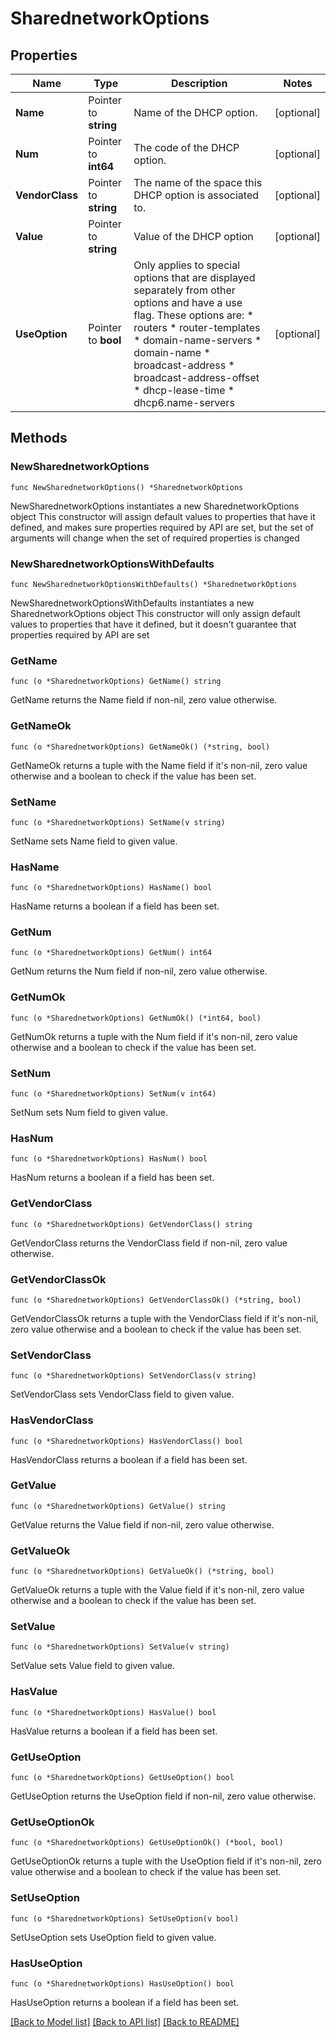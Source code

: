 # SharednetworkOptions

## Properties

Name | Type | Description | Notes
------------ | ------------- | ------------- | -------------
**Name** | Pointer to **string** | Name of the DHCP option. | [optional] 
**Num** | Pointer to **int64** | The code of the DHCP option. | [optional] 
**VendorClass** | Pointer to **string** | The name of the space this DHCP option is associated to. | [optional] 
**Value** | Pointer to **string** | Value of the DHCP option | [optional] 
**UseOption** | Pointer to **bool** | Only applies to special options that are displayed separately from other options and have a use flag. These options are: * routers * router-templates * domain-name-servers * domain-name * broadcast-address * broadcast-address-offset * dhcp-lease-time * dhcp6.name-servers | [optional] 

## Methods

### NewSharednetworkOptions

`func NewSharednetworkOptions() *SharednetworkOptions`

NewSharednetworkOptions instantiates a new SharednetworkOptions object
This constructor will assign default values to properties that have it defined,
and makes sure properties required by API are set, but the set of arguments
will change when the set of required properties is changed

### NewSharednetworkOptionsWithDefaults

`func NewSharednetworkOptionsWithDefaults() *SharednetworkOptions`

NewSharednetworkOptionsWithDefaults instantiates a new SharednetworkOptions object
This constructor will only assign default values to properties that have it defined,
but it doesn't guarantee that properties required by API are set

### GetName

`func (o *SharednetworkOptions) GetName() string`

GetName returns the Name field if non-nil, zero value otherwise.

### GetNameOk

`func (o *SharednetworkOptions) GetNameOk() (*string, bool)`

GetNameOk returns a tuple with the Name field if it's non-nil, zero value otherwise
and a boolean to check if the value has been set.

### SetName

`func (o *SharednetworkOptions) SetName(v string)`

SetName sets Name field to given value.

### HasName

`func (o *SharednetworkOptions) HasName() bool`

HasName returns a boolean if a field has been set.

### GetNum

`func (o *SharednetworkOptions) GetNum() int64`

GetNum returns the Num field if non-nil, zero value otherwise.

### GetNumOk

`func (o *SharednetworkOptions) GetNumOk() (*int64, bool)`

GetNumOk returns a tuple with the Num field if it's non-nil, zero value otherwise
and a boolean to check if the value has been set.

### SetNum

`func (o *SharednetworkOptions) SetNum(v int64)`

SetNum sets Num field to given value.

### HasNum

`func (o *SharednetworkOptions) HasNum() bool`

HasNum returns a boolean if a field has been set.

### GetVendorClass

`func (o *SharednetworkOptions) GetVendorClass() string`

GetVendorClass returns the VendorClass field if non-nil, zero value otherwise.

### GetVendorClassOk

`func (o *SharednetworkOptions) GetVendorClassOk() (*string, bool)`

GetVendorClassOk returns a tuple with the VendorClass field if it's non-nil, zero value otherwise
and a boolean to check if the value has been set.

### SetVendorClass

`func (o *SharednetworkOptions) SetVendorClass(v string)`

SetVendorClass sets VendorClass field to given value.

### HasVendorClass

`func (o *SharednetworkOptions) HasVendorClass() bool`

HasVendorClass returns a boolean if a field has been set.

### GetValue

`func (o *SharednetworkOptions) GetValue() string`

GetValue returns the Value field if non-nil, zero value otherwise.

### GetValueOk

`func (o *SharednetworkOptions) GetValueOk() (*string, bool)`

GetValueOk returns a tuple with the Value field if it's non-nil, zero value otherwise
and a boolean to check if the value has been set.

### SetValue

`func (o *SharednetworkOptions) SetValue(v string)`

SetValue sets Value field to given value.

### HasValue

`func (o *SharednetworkOptions) HasValue() bool`

HasValue returns a boolean if a field has been set.

### GetUseOption

`func (o *SharednetworkOptions) GetUseOption() bool`

GetUseOption returns the UseOption field if non-nil, zero value otherwise.

### GetUseOptionOk

`func (o *SharednetworkOptions) GetUseOptionOk() (*bool, bool)`

GetUseOptionOk returns a tuple with the UseOption field if it's non-nil, zero value otherwise
and a boolean to check if the value has been set.

### SetUseOption

`func (o *SharednetworkOptions) SetUseOption(v bool)`

SetUseOption sets UseOption field to given value.

### HasUseOption

`func (o *SharednetworkOptions) HasUseOption() bool`

HasUseOption returns a boolean if a field has been set.


[[Back to Model list]](../README.md#documentation-for-models) [[Back to API list]](../README.md#documentation-for-api-endpoints) [[Back to README]](../README.md)


